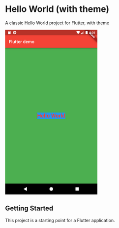 # Hello World  (with theme)

A classic Hello World project for Flutter, with theme

![](/screenshots/hello_world_with_theme.png)
## Getting Started

This project is a starting point for a Flutter application.
